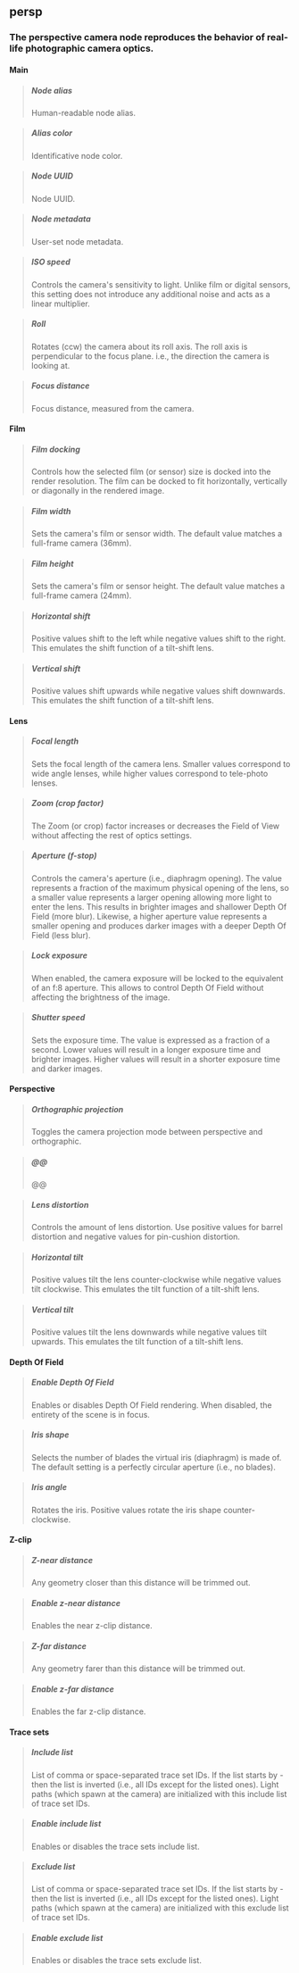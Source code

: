 ## **persp**

### The perspective camera node reproduces the behavior of real-life photographic camera optics.
#### Main

> ##### Node alias
> Human-readable node alias. 

> ##### Alias color
> Identificative node color. 

> ##### Node UUID
> Node UUID. 

> ##### Node metadata
> User-set node metadata. 

> ##### ISO speed
> Controls the camera's sensitivity to light. Unlike film or digital sensors, this setting does not introduce any additional noise and acts as a linear multiplier. 

> ##### Roll
> Rotates (ccw) the camera about its roll axis. The roll axis is perpendicular to the focus plane. i.e., the direction the camera is looking at. 

> ##### Focus distance
> Focus distance, measured from the camera. 

#### Film

> ##### Film docking
> Controls how the selected film (or sensor) size is docked into the render resolution. The film can be docked to fit horizontally, vertically or diagonally in the rendered image. 

> ##### Film width
> Sets the camera's film or sensor width. The default value matches a full-frame camera (36mm). 

> ##### Film height
> Sets the camera's film or sensor height. The default value matches a full-frame camera (24mm). 

> ##### Horizontal shift
> Positive values shift to the left while negative values shift to the right. This emulates the shift function of a tilt-shift lens. 

> ##### Vertical shift
> Positive values shift upwards while negative values shift downwards. This emulates the shift function of a tilt-shift lens. 

#### Lens

> ##### Focal length
> Sets the focal length of the camera lens. Smaller values correspond to wide angle lenses, while higher values correspond to tele-photo lenses. 

> ##### Zoom (crop factor)
> The Zoom (or crop) factor increases or decreases the Field of View without affecting the rest of optics settings. 

> ##### Aperture (f-stop)
> Controls the camera's aperture (i.e., diaphragm opening). The value represents a fraction of the maximum physical opening of the lens, so a smaller value represents a larger opening allowing more light to enter the lens. This results in brighter images and shallower Depth Of Field (more blur). Likewise, a higher aperture value represents a smaller opening and produces darker images with a deeper Depth Of Field (less blur). 

> ##### Lock exposure
> When enabled, the camera exposure will be locked to the equivalent of an f:8 aperture. This allows to control Depth Of Field without affecting the brightness of the image. 

> ##### Shutter speed
> Sets the exposure time. The value is expressed as a fraction of a second. Lower values will result in a longer exposure time and brighter images. Higher values will result in a shorter exposure time and darker images. 

#### Perspective

> ##### Orthographic projection
> Toggles the camera projection mode between perspective and orthographic. 

> ##### @@
> @@ 

> ##### Lens distortion
> Controls the amount of lens distortion. Use positive values for barrel distortion and negative values for pin-cushion distortion. 

> ##### Horizontal tilt
> Positive values tilt the lens counter-clockwise while negative values tilt clockwise. This emulates the tilt function of a tilt-shift lens. 

> ##### Vertical tilt
> Positive values tilt the lens downwards while negative values tilt upwards. This emulates the tilt function of a tilt-shift lens. 

#### Depth Of Field

> ##### Enable Depth Of Field
> Enables or disables Depth Of Field rendering. When disabled, the entirety of the scene is in focus. 

> ##### Iris shape
> Selects the number of blades the virtual iris (diaphragm) is made of. The default setting is a perfectly circular aperture (i.e., no blades). 

> ##### Iris angle
> Rotates the iris. Positive values rotate the iris shape counter-clockwise. 

#### Z-clip

> ##### Z-near distance
> Any geometry closer than this distance will be trimmed out. 

> ##### Enable z-near distance
> Enables the near z-clip distance. 

> ##### Z-far distance
> Any geometry farer than this distance will be trimmed out. 

> ##### Enable z-far distance
> Enables the far z-clip distance. 

#### Trace sets

> ##### Include list
> List of comma or space-separated trace set IDs. If the list starts by - then the list is inverted (i.e., all IDs except for the listed ones). Light paths (which spawn at the camera) are initialized with this include list of trace set IDs. 

> ##### Enable include list
> Enables or disables the trace sets include list. 

> ##### Exclude list
> List of comma or space-separated trace set IDs. If the list starts by - then the list is inverted (i.e., all IDs except for the listed ones). Light paths (which spawn at the camera) are initialized with this exclude list of trace set IDs. 

> ##### Enable exclude list
> Enables or disables the trace sets exclude list. 

